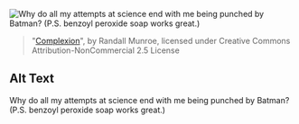![Why do all my attempts at science end with me being punched by Batman?  (P.S. benzoyl peroxide soap works great.)](https://imgs.xkcd.com/comics/complexion.png)
> "[Complexion](https://xkcd.com/700/)", by Randall Munroe, licensed under Creative Commons Attribution-NonCommercial 2.5 License

## Alt Text
Why do all my attempts at science end with me being punched by Batman?  (P.S. benzoyl peroxide soap works great.)
